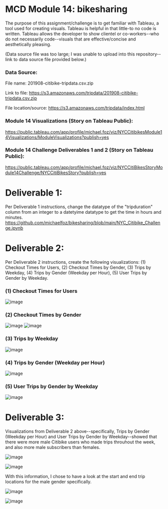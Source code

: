 # MCD Module 14: bikesharing

The purpose of this assignment/challenge is to get familiar with Tableau, a tool used for creating visuals.  Tableau is helpful in that little-to no code is written.  Tableau allows the developer to show clientel or co-workers--who do not necessarily code--visuals that are effective/concise and aesthetically pleasing.

(Data source file was too large; I was unable to upload into this repository--link to data source file provided below.)
### Data Source:
File name: 201908-citibike-tripdata.csv.zip

Link to file: https://s3.amazonaws.com/tripdata/201908-citibike-tripdata.csv.zip

File location/source: https://s3.amazonaws.com/tripdata/index.html

### Module 14 Visualizations (Story on Tableau Public):
https://public.tableau.com/app/profile/michael.foz/viz/NYCCitibikesModule14Visualizations/ModuleVisualizations?publish=yes

### Module 14 Challenge Deliverables 1 and 2 (Story on Tableau Public):
https://public.tableau.com/app/profile/michael.foz/viz/NYCCitiBikesStoryModule14Challenge/NYCCitiBikesStory?publish=yes

# Deliverable 1:

Per Deliverable 1 instructions, change the datatype of the "tripduration" column from an integer to a datetyime datatype to get the time in hours and minutes.
https://github.com/michaelfoz/bikesharing/blob/main/NYC_Citibike_Challenge.ipynb

# Deliverable 2:

Per Deliverable 2 instructions, create the following visualizations: (1) Checkout Times for Users, (2) Checkout Times by Gender, (3) Trips by Weekday, (4) Trips by Gender (Weekday per Hour), (5) User Trips by Gender by Weekday.
### (1) Checkout Times for Users

![image](https://github.com/michaelfoz/bikesharing/blob/main/Visualizations/1%20-%20Checkout%20Times%20for%20Users.png?raw=true)

### (2) Checkout Times by Gender

![image](https://github.com/michaelfoz/bikesharing/blob/main/Visualizations/2%20-%20Checkout%20Times%20by%20Gender%20(Number%20to%20String).png)
![image](https://github.com/michaelfoz/bikesharing/blob/main/Visualizations/2%20-%20Checkout%20Times%20by%20Gender.png)

### (3) Trips by Weekday
![image](https://github.com/michaelfoz/bikesharing/blob/main/Visualizations/3%20-%20Trips%20by%20Weekday.png)

### (4) Trips by Gender (Weekday per Hour)
![image](https://github.com/michaelfoz/bikesharing/blob/main/Visualizations/4%20-%20Trips%20by%20Gender.png)

### (5) User Trips by Gender by Weekday
![image](https://github.com/michaelfoz/bikesharing/blob/main/Visualizations/5%20-%20User%20Trips%20by%20Gender%20by%20Weekday.png)

# Deliverable 3:

Visualizations from Deliverable 2 above--specifically, Trips by Gender (Weekday per Hour) and User Trips by Gender by Weekday--showed that there were more male Citibike users who made trips throuhout the week, and also more male subscribers than females.

![image](https://github.com/michaelfoz/bikesharing/blob/main/Visualizations/10%20-%20More%20Rides%20by%20Males%20than%20Females.png)

![image](https://github.com/michaelfoz/bikesharing/blob/main/Visualizations/9%20-%20More%20Male%20Subscribers%20than%20Female.png)

With this information, I chose to have a look at the start and end trip locations for the male gender specifically.

![image](https://github.com/michaelfoz/bikesharing/blob/main/Visualizations/7%20-%20Start%20Locations%20by%20Gender%20(Male).png)

![image](https://github.com/michaelfoz/bikesharing/blob/main/Visualizations/8%20-%20End%20Locations%20by%20Gender%20(Male).png)

